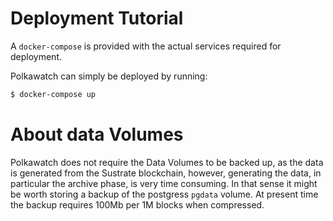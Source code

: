 # Deployment Tutorial

A ```docker-compose``` is provided with the actual services required for deployment.

Polkawatch can simply be deployed by running:

```bash
$ docker-compose up 
```

# About data Volumes

Polkawatch does not require the Data Volumes to be backed up, as the data is generated from the Sustrate blockchain,
however, generating the data, in particular the archive phase, is very time consuming. In that sense it might be worth
storing a backup of the postgress ``pgdata`` volume. At present time the backup requires 100Mb per 1M blocks when 
compressed.